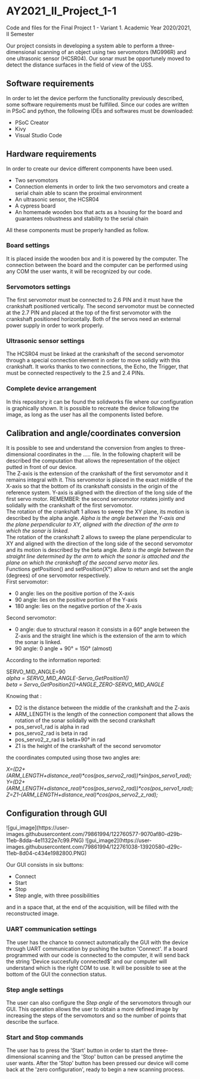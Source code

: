 # AY2021_II_Project_1-1
Code and files for the Final Project 1 - Variant 1. Academic Year 2020/2021, II Semester

Our project consists in developing a system able to perform a three-dimensional scanning of an object using two servomotors (MG996R) and one ultrasonic sensor (HCSR04). Our sonar must be opportunely moved to detect the distance surfaces in the field of view of the USS.

<h2>Software requirements</h2>
In order to let the device perform the functionality previously described, some software requirements must be fulfilled. Since our codes are written in PSoC and python, the following IDEs and softwares must be downloaded:
<ul>
  <li>PSoC Creator</li>
  <li>Kivy</li>
  <li>Visual Studio Code</li>
</ul>

<h2>Hardware requirements</h2>

In order to create our device different components have been used. 
<ul>
  <li>Two servomotors</li>
  <li>Connection elements in order to link the two servomotors and create a serial chain able to scann the proximal environment
  <li>An ultrasonic sensor, the HCSR04</li>
  <li>A cypress board</li>
  <li>An homemade wooden box that acts as a housing for the board and guarantees robustness and stability to the serial chain</li>
</ul>
All these components must be properly handled as follow.

<h3>Board settings</h3>

It is placed inside the wooden box and it is powered by the computer. The connection between the board and the computer can be performed using any COM the user wants, it will be recognized by our code. 

<h3>Servomotors settings</h3>

The first servomotor must be connected to 2.6 PIN and it must have the crankshaft positioned vertically. The second servomotor must be connected at the 2.7 PIN and placed at the top of the first servomotor with the crankshaft positioned horizontally. Both of the servos need an external power supply in order to work properly.  

<h3>Ultrasonic sensor settings</h3>

The HCSR04 must be linked at the crankshaft of the second servomotor through a special connection element in order to move solidly with this crankshaft. It works thanks to two connections, the Echo, the Trigger, that must be connected respectively to the 2.5 and 2.4 PINs.

<h3>Complete device arrangement</h3>

In this repository it can be found the solidworks file where our configuration is graphically shown. It is possible to recreate the device following the image, as long as the user has all the components listed before. 

<h2>Calibration and angle/coordinates conversion</h2>

It is possible to see and understand the conversion from angles to three-dimensional coordinates in the ..... file. In the following chapterit will be described the computation that allows the representation of the object putted in front of our device.<br> The Z-axis is the extension of the crankshaft of the first servomotor and it remains integral with it. This servomotor is placed in the exact middle of the X-axis so that the bottom of its crankshaft consists in the origin of the reference system. Y-axis is aligned with the direction of the long side of the first servo motor. REMEMBER: the second servomotor rotates jointly and solidally with the crankshaft of the first servomotor.<br> 
The rotation of the crankshaft 1 allows to sweep the XY plane, its motion is described by the alpha angle. <i>Alpha is the angle between the Y-axis and the plane perpendicular to XY, aligned with the direction of the arm to which the sonar is linked.</i><br>
The rotation of the crankshaft 2 allows to sweep the plane perpendicular to XY and aligned with the direction of the long side of the second servomotor and its motion is described by the beta angle. <i>Beta is the angle between the straight line determined by the arm to which the sonar is attached and the plane on which the crankshaft of the second servo motor lies.</i><br>
Functions getPosition() and setPosition(X°) allow to return and set the angle (degrees) of one servomotor respectively.  
First servomotor: 
<ul>
  <li>0 angle: lies on the positive portion of the X-axis</li>
  <li>90 angle: lies on the positive portion of the Y-axis</li>
  <li>180 angle: lies on the negative portion of the X-axis</li>
</ul>

Second servomotor:
<ul>
  <li>0 angle: due to structural reason it consists in a 60° angle between the Z-axis and the straight line which is the extension of the arm to which the sonar is linked.</li>
  <li>90 angle: 0 angle + 90° = 150° (almost)</li>
</ul>

According to the information reported:<br>

SERVO_MID_ANGLE=90<br>
<i>alpha = SERVO_MID_ANGLE-Servo_GetPosition1()</i><br>
<i>beta = Servo_GetPosition2()+ANGLE_ZERO-SERVO_MID_ANGLE</i><br>

Knowing that :
<ul>
  <li>D2 is the distance between the middle of the crankshaft and the Z-axis</li>
  <li>ARM_LENGTH is the length of the connection component that allows the rotation of the sonar solidally with the second crankshaft</li>
  <li>pos_servo1_rad is alpha in rad</li>
  <li>pos_servo2_rad is beta in rad</li>
  <li>pos_servo2_z_rad is beta+90° in rad</li>
  <li>Z1 is the height of the crankshaft of the second servomotor</li>
</ul>
the coordinates computed using those two angles are:<br>

<i>X=(D2+(ARM_LENGTH+distance_real)*cos(pos_servo2_rad))*sin(pos_servo1_rad);</i><br>
<i>Y=(D2+(ARM_LENGTH+distance_real)*cos(pos_servo2_rad))*cos(pos_servo1_rad);</i><br>
<i>Z=Z1-(ARM_LENGTH+distance_real)*cos(pos_servo2_z_rad);</i><br>

<h2>Configuration through GUI</h2>
![gui_image](https://user-images.githubusercontent.com/79861994/122760577-9070af80-d29b-11eb-8dda-4e11322e7c99.PNG)
![gui_image2](https://user-images.githubusercontent.com/79861994/122761038-13920580-d29c-11eb-8d04-c434e1982800.PNG)


Our GUI consists in six buttons: 
<ul>
  <li>Connect</li>
  <li>Start</li>
  <li>Stop</li>
  <li>Step angle, with three possibilities</li>
</ul>
and in a space that, at the end of the acquisition, will be filled with the reconstructed image. 

<h3>UART communication settings</h3>

The user has the chance to connect automatically the GUI with the device through UART communication by pushing the button 'Connect'. If a board programmed with our code is connected to the computer, it will send back the string 'Device succesfully connected$' and our computer will understand which is the right COM to use. It will be possible to see at the bottom of the GUI the connection status. 

<h3>Step angle settings</h3>

The user can also configure the <em>Step angle</em> of the servomotors through our GUI. This operation allows the user to obtain a more defined image by increasing the steps of the servomotors and so the number of points that describe the surface.

<h3>Start and Stop commands</h3>

The user has to press the 'Start' button in order to start the three-dimensional scanning and the 'Stop' button can be pressed anytime the user wants. After the 'Stop' button has been pressed our device will come back at the 'zero configuration', ready to begin a new scanning process.



